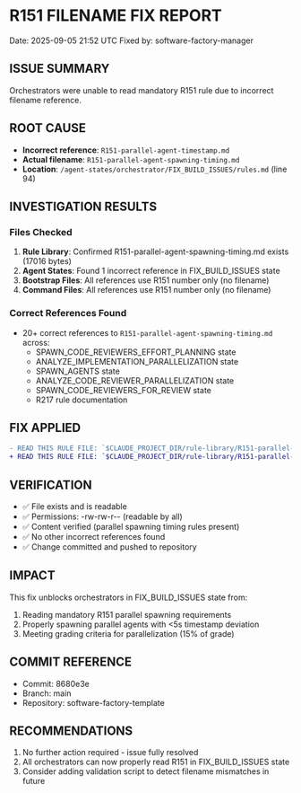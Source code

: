 # R151 FILENAME FIX REPORT
Date: 2025-09-05 21:52 UTC
Fixed by: software-factory-manager

## ISSUE SUMMARY
Orchestrators were unable to read mandatory R151 rule due to incorrect filename reference.

## ROOT CAUSE
- **Incorrect reference**: `R151-parallel-agent-timestamp.md`
- **Actual filename**: `R151-parallel-agent-spawning-timing.md`
- **Location**: `/agent-states/orchestrator/FIX_BUILD_ISSUES/rules.md` (line 94)

## INVESTIGATION RESULTS

### Files Checked
1. **Rule Library**: Confirmed R151-parallel-agent-spawning-timing.md exists (17016 bytes)
2. **Agent States**: Found 1 incorrect reference in FIX_BUILD_ISSUES state
3. **Bootstrap Files**: All references use R151 number only (no filename)
4. **Command Files**: All references use R151 number only (no filename)

### Correct References Found
- 20+ correct references to `R151-parallel-agent-spawning-timing.md` across:
  - SPAWN_CODE_REVIEWERS_EFFORT_PLANNING state
  - ANALYZE_IMPLEMENTATION_PARALLELIZATION state
  - SPAWN_AGENTS state
  - ANALYZE_CODE_REVIEWER_PARALLELIZATION state
  - SPAWN_CODE_REVIEWERS_FOR_REVIEW state
  - R217 rule documentation

## FIX APPLIED
```diff
- READ THIS RULE FILE: `$CLAUDE_PROJECT_DIR/rule-library/R151-parallel-agent-timestamp.md`
+ READ THIS RULE FILE: `$CLAUDE_PROJECT_DIR/rule-library/R151-parallel-agent-spawning-timing.md`
```

## VERIFICATION
- ✅ File exists and is readable
- ✅ Permissions: -rw-rw-r-- (readable by all)
- ✅ Content verified (parallel spawning timing rules present)
- ✅ No other incorrect references found
- ✅ Change committed and pushed to repository

## IMPACT
This fix unblocks orchestrators in FIX_BUILD_ISSUES state from:
1. Reading mandatory R151 parallel spawning requirements
2. Properly spawning parallel agents with <5s timestamp deviation
3. Meeting grading criteria for parallelization (15% of grade)

## COMMIT REFERENCE
- Commit: 8680e3e
- Branch: main
- Repository: software-factory-template

## RECOMMENDATIONS
1. No further action required - issue fully resolved
2. All orchestrators can now properly read R151 in FIX_BUILD_ISSUES state
3. Consider adding validation script to detect filename mismatches in future